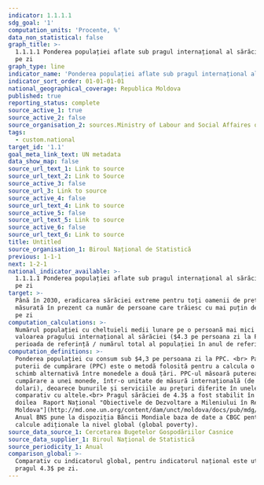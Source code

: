 ```yaml
---
indicator: 1.1.1.1
sdg_goal: '1'
computation_units: 'Procente, %'
data_non_statistical: false
graph_title: >-
  1.1.1.1 Ponderea populației aflate sub pragul internațional al sărăciei 4,3 $
  pe zi
graph_type: line
indicator_name: 'Ponderea populației aflate sub pragul internațional al sărăciei 4,3 $ pe zi'
indicator_sort_order: 01-01-01-01
national_geographical_coverage: Republica Moldova
published: true
reporting_status: complete
source_active_1: true
source_active_2: false
source_organisation_2: sources.Ministry of Labour and Social Affaires of RA
tags:
  - custom.national
target_id: '1.1'
goal_meta_link_text: UN metadata
data_show_map: false
source_url_text_1: Link to source
source_url_text_2: Link to Source
source_active_3: false
source_url_3: Link to source
source_active_4: false
source_url_text_4: Link to source
source_active_5: false
source_url_text_5: Link to source
source_active_6: false
source_url_text_6: Link to source
title: Untitled
source_organisation_1: Biroul Național de Statistică
previous: 1-1-1
next: 1-2-1
national_indicator_available: >-
  1.1.1.1 Ponderea populației aflate sub pragul internațional al sărăciei 4,3 $
  pe zi
target: >-
  Până în 2030, eradicarea sărăciei extreme pentru toți oamenii de pretutindeni,
  măsurată în prezent ca număr de persoane care trăiesc cu mai puțin de 1,25 $
  pe zi
computation_calculations: >-
  Numărul populației cu cheltuieli medii lunare pe o persoană mai mici decât
  valoarea pragului internațional al sărăciei ($4.3 pe persoana zi la PPC), în
  perioada de referință / numărul total al populației în anul de referință *100
computation_definitions: >-
  Ponderea populației cu consum sub $4,3 pe persoana zi la PPC. <br> Paritatea
  puterii de cumpărare (PPC) este o metodă folosită pentru a calcula o rată de
  schimb alternativă între monedele a două țări. PPC-ul măsoară puterea de
  cumpărare a unei monede, într-o unitate de măsură internațională (de regulă,
  dolari), deoarece bunurile și serviciile au prețuri diferite în unele țări
  comparativ cu altele.<br> Pragul sărăciei de 4.3$ a fost stabilit în [al
  doilea  Raport Național "Obiectivele de Dezvoltare a Mileniului în Republica
  Moldova"](http://md.one.un.org/content/dam/unct/moldova/docs/pub/mdg/second%20mdg%20rom.pdf)<br>
  Anual BNS pune la dispoziția Băncii Mondiale baza de date a CBGC pentru
  calcule adiționale la nivel global (global poverty).
source_data_source_1: Cercetarea Bugetelor Gospodăriilor Casnice
source_data_supplier_1: Biroul Național de Statistică
source_periodicity_1: Anual
comparison_global: >-
  Comparativ cu indicatorul global, pentru indicatorul național este utilizat
  pragul 4.3$ pe zi.
---
```

